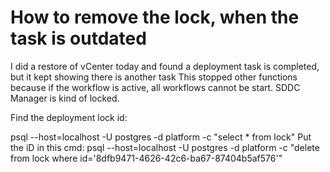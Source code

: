 # How to remove the lock, when the task is outdated

I did a restore of vCenter today and found a deployment task is completed, but it kept showing there is another task
This stopped other functions because if the workflow is active, all workflows cannot be start.
SDDC Manager is kind of locked.

Find the deployment lock id: 

psql --host=localhost -U postgres -d platform -c "select * from lock"
Put the iD in this cmd:
psql --host=localhost -U postgres -d platform -c "delete from lock where id='8dfb9471-4626-42c6-ba67-87404b5af576'"

